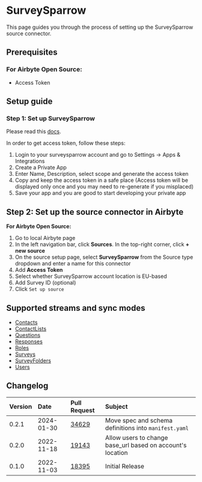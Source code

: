 # SurveySparrow

This page guides you through the process of setting up the SurveySparrow source connector.

## Prerequisites

### For Airbyte Open Source:
* Access Token

## Setup guide
### Step 1: Set up SurveySparrow
Please read this [docs](https://developers.surveysparrow.com/rest-apis).

In order to get access token, follow these steps:

1. Login to your surveysparrow account and go to Settings → Apps & Integrations
2. Create a Private App
3. Enter Name, Description, select scope and generate the access token
4. Copy and keep the access token in a safe place (Access token will be displayed only once and you may need to re-generate if you misplaced)
5. Save your app and you are good to start developing your private app

## Step 2: Set up the source connector in Airbyte

**For Airbyte Open Source:**

1. Go to local Airbyte page
2. In the left navigation bar, click **Sources**. In the top-right corner, click **+ new source**
3. On the source setup page, select **SurveySparrow** from the Source type dropdown and enter a name for this connector
4. Add **Access Token**
5. Select whether SurveySparrow account location is EU-based
6. Add Survey ID (optional)
7. Click `Set up source`

## Supported streams and sync modes

* [Contacts](https://developers.surveysparrow.com/rest-apis/contacts#getV3Contacts)
* [ContactLists](https://developers.surveysparrow.com/rest-apis/contact_lists#getV3Contact_lists)
* [Questions](https://developers.surveysparrow.com/rest-apis/questions#getV3Questions)
* [Responses](https://developers.surveysparrow.com/rest-apis/response#getV3Responses)
* [Roles](https://developers.surveysparrow.com/rest-apis/roles#getV3Roles)
* [Surveys](https://developers.surveysparrow.com/rest-apis/survey#getV3Surveys)
* [SurveyFolders](https://developers.surveysparrow.com/rest-apis/survey_folder#getV3Survey_folders)
* [Users](https://developers.surveysparrow.com/rest-apis/users#getV3Users)

## Changelog

| Version | Date       | Pull Request                                             | Subject                                                                |
| :------ | :--------- | :------------------------------------------------------- | :--------------------------------------------------------------------- |
| 0.2.1 | 2024-01-30 | [34629](https://github.com/airbytehq/airbyte/pull/34629) | Move spec and schema definitions into `manifest.yaml` |
| 0.2.0   | 2022-11-18 | [19143](https://github.com/airbytehq/airbyte/pull/19143) | Allow users to change base_url based on account's location             |
| 0.1.0   | 2022-11-03 | [18395](https://github.com/airbytehq/airbyte/pull/18395) | Initial Release                                                        |
